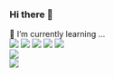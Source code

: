 ### Hi there 👋

<!--
**jonghyunlee95/jonghyunlee95** is a ✨ _special_ ✨ repository because its `README.md` (this file) appears on your GitHub profile.

Here are some ideas to get you started:

- 🔭 I’m currently working on ...
- 🌱 I’m currently learning ...
- 👯 I’m looking to collaborate on ...
- 🤔 I’m looking for help with ...
- 💬 Ask me about ...
- 📫 How to reach me: ...
- 😄 Pronouns: ...
- ⚡ Fun fact: ...
-->
🌱 I’m currently learning ... <br>
<img src="https://img.shields.io/badge/HTML5-E34F26?style=plastic&logo=HTML5&logoColor=white"> 
<img src="https://img.shields.io/badge/CSS3-1572B6?style=plastic&logo=CSS3&logoColor=white"> 
<img src="https://img.shields.io/badge/JS-F7DF1E?style=plastic&logo=JAVASCRIPT&logoColor=white"> 
<img src="https://img.shields.io/badge/REACT-61DAFB?style=plastic&logo=REACT&logoColor=white"> 
<img src="https://img.shields.io/badge/AWS-232F3E?style=plastic&logo=amazonaws&logoColor=white">  
<img src="https://img.shields.io/badge/GIT-F05032?style=plastic&logo=GIT&logoColor=white">  
<img src="https://img.shields.io/badge/GITHUB-181717?style=plastic&logo=GITHUB&logoColor=white">  




